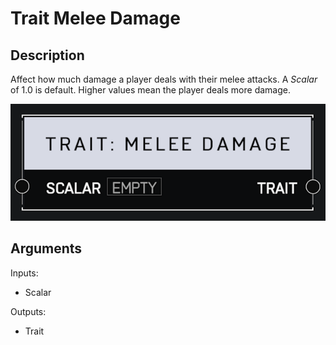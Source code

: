 # Trait Melee Damage

## Description

Affect how much damage a player deals with their melee attacks. A _Scalar_ of 1.0 is default. Higher values mean the player deals more damage.

![Trait Melee Damage](../../.gitbook/assets/images/scripting/traits/trait-melee-damage.png)

## Arguments

Inputs:

* Scalar

Outputs:

* Trait
